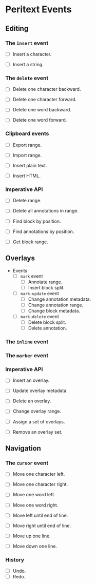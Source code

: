 # Peritext Events


## Editing

### The `insert` event

- [ ] Insert a character.
- [ ] Insert a string.


### The `delete` event

- [ ] Delete one character backward.
- [ ] Delete one character forward.
- [ ] Delete one word backward.
- [ ] Delete one word forward.


### Clipboard events

- [ ] Export range.
- [ ] Import range.
- [ ] Insert plain text.
- [ ] Insert HTML.


### Imperative API

- [ ] Delete range.
- [ ] Delete all annotations in range.
- [ ] Find block by position.
- [ ] Find annotations by position.
- [ ] Get block range.


## Overlays

- Events  
  - [ ] `mark` event
    - [ ] Annotate range.
    - [ ] Insert block split.
  - [ ] `mark-update` event
    - [ ] Change annotation metadata.
    - [ ] Change annotation range.
    - [ ] Change block metadata.
  - [ ] `mark-delete` event
    - [ ] Delete block split.
    - [ ] Delete annotation.

### The `inline` event


### The `marker` event


### Imperative API

- [ ] Insert an overlay.
- [ ] Update overlay metadata.
- [ ] Delete an overlay.
- [ ] Change overlay range.
- [ ] Assign a set of overlays.
- [ ] Remove an overlay set.



## Navigation

### The `cursor` event

- [ ] Move one character left.
- [ ] Move one character right.
- [ ] Move one word left.
- [ ] Move one word right.
- [ ] Move left until end of line.
- [ ] Move right until end of line.
- [ ] Move up one line.
- [ ] Move down one line.




### History

- [ ] Undo.
- [ ] Redo.

